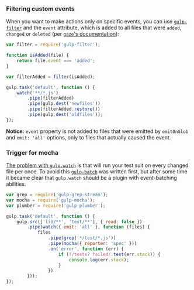 ### Filtering custom events

When you want to make actions only on specific events, you can use [`gulp-filter`](https://github.com/sindresorhus/gulp-filter) and the `event` attribute, which is added to all files that were `added`, `changed` or `deleted` (per [`gaze`'s documentation](https://github.com/shama/gaze#events)):

```js
var filter = require('gulp-filter');

function isAdded(file) {
    return file.event === 'added';
}

var filterAdded = filter(isAdded);

gulp.task('default', function () {
    watch('**/*.js')
        .pipe(filterAdded)
        .pipe(gulp.dest('newfiles'))
        .pipe(filterAdded.restore())
        .pipe(gulp.dest('oldfiles'));
});
```

**Notice:** `event` property is not added to files that were emitted by `emitOnGlob` and `emit: 'all'` options, only to files that actually caused the event.


### Trigger for mocha

[The problem with `gulp.watch`](https://github.com/gulpjs/gulp/issues/80) is that will run your test suit on every changed file per once. To avoid this [`gulp-batch`](https://github.com/floatdrop/gulp-batch) was written first, but after some time it became clear that `gulp.watch` should be a plugin with event-batching abilities.

```js
var grep = require('gulp-grep-stream');
var mocha = require('gulp-mocha');
var plumber = require('gulp-plumber');

gulp.task('default', function () {
    gulp.src(['lib/**', 'test/**'], { read: false })
        .pipe(watch({ emit: 'all' }, function (files) {
            files
                .pipe(grep('*/test/*.js'))
                .pipe(mocha({ reporter: 'spec' }))
                .on('error', function (err) {
                    if (!/tests? failed/.test(err.stack)) {
                        console.log(err.stack);
                    }
                })
        }));
});
```
